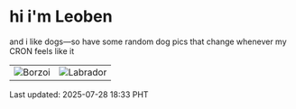 # hi i'm Leoben

and i like dogs—so have some random dog pics that change whenever my CRON feels like it

|  |  |
|--------|----------|
| ![Borzoi](https://random-dog-vercel.vercel.app/api/random-borzoi?v=1753698780) | ![Labrador](https://random-dog-vercel.vercel.app/api/random-labrador?v=1753698780) |

Last updated: 2025-07-28 18:33 PHT
